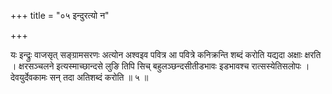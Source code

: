 +++
title = "०५ इन्दुरत्यो न"

+++

यः इन्द्रुः वाजसृत् सङ्ग्रामसरणः अत्योन अश्वइव पवित्र आ पवित्रे कनिक्रन्ति शब्दं करोति यद्यदा अक्षाः क्षरति । क्षरसञ्चलने इत्यस्माच्छान्दसे लुङि तिपि सिच् बहुलञ्छन्दसीतीडभावः इडभावश्च रात्सस्येतिसलोपः । देवयुर्देवकामः सन् तदा अतिशब्दं करोति ॥ ५ ॥